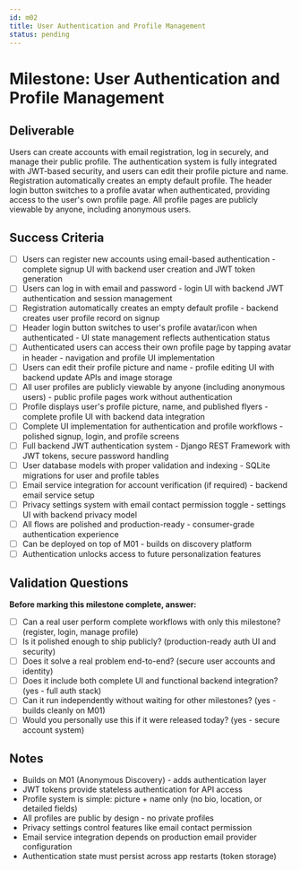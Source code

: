 ```yaml
---
id: m02
title: User Authentication and Profile Management
status: pending
---
```


# Milestone: User Authentication and Profile Management

## Deliverable
Users can create accounts with email registration, log in securely, and manage their public profile. The authentication system is fully integrated with JWT-based security, and users can edit their profile picture and name. Registration automatically creates an empty default profile. The header login button switches to a profile avatar when authenticated, providing access to the user's own profile page. All profile pages are publicly viewable by anyone, including anonymous users.

## Success Criteria
- [ ] Users can register new accounts using email-based authentication - complete signup UI with backend user creation and JWT token generation
- [ ] Users can log in with email and password - login UI with backend JWT authentication and session management
- [ ] Registration automatically creates an empty default profile - backend creates user profile record on signup
- [ ] Header login button switches to user's profile avatar/icon when authenticated - UI state management reflects authentication status
- [ ] Authenticated users can access their own profile page by tapping avatar in header - navigation and profile UI implementation
- [ ] Users can edit their profile picture and name - profile editing UI with backend update APIs and image storage
- [ ] All user profiles are publicly viewable by anyone (including anonymous users) - public profile pages work without authentication
- [ ] Profile displays user's profile picture, name, and published flyers - complete profile UI with backend data integration
- [ ] Complete UI implementation for authentication and profile workflows - polished signup, login, and profile screens
- [ ] Full backend JWT authentication system - Django REST Framework with JWT tokens, secure password handling
- [ ] User database models with proper validation and indexing - SQLite migrations for user and profile tables
- [ ] Email service integration for account verification (if required) - backend email service setup
- [ ] Privacy settings system with email contact permission toggle - settings UI with backend privacy model
- [ ] All flows are polished and production-ready - consumer-grade authentication experience
- [ ] Can be deployed on top of M01 - builds on discovery platform
- [ ] Authentication unlocks access to future personalization features

## Validation Questions
**Before marking this milestone complete, answer:**
- [ ] Can a real user perform complete workflows with only this milestone? (register, login, manage profile)
- [ ] Is it polished enough to ship publicly? (production-ready auth UI and security)
- [ ] Does it solve a real problem end-to-end? (secure user accounts and identity)
- [ ] Does it include both complete UI and functional backend integration? (yes - full auth stack)
- [ ] Can it run independently without waiting for other milestones? (yes - builds cleanly on M01)
- [ ] Would you personally use this if it were released today? (yes - secure account system)

## Notes
- Builds on M01 (Anonymous Discovery) - adds authentication layer
- JWT tokens provide stateless authentication for API access
- Profile system is simple: picture + name only (no bio, location, or detailed fields)
- All profiles are public by design - no private profiles
- Privacy settings control features like email contact permission
- Email service integration depends on production email provider configuration
- Authentication state must persist across app restarts (token storage)
